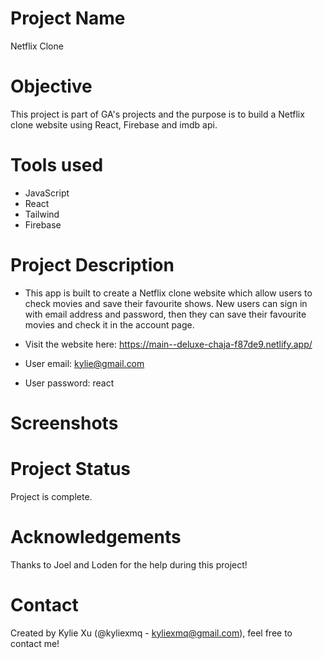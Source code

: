 # Project Name

Netflix Clone

# Objective

This project is part of GA's projects and the purpose is to build a Netflix clone website using React, Firebase and imdb api.

# Tools used

- JavaScript
- React
- Tailwind
- Firebase

# Project Description

- This app is built to create a Netflix clone website which allow users to check movies and save their favourite shows. New users can sign in with email address and password, then they can save their favourite movies and check it in the account page.

- Visit the website here: https://main--deluxe-chaja-f87de9.netlify.app/
- User email: kylie@gmail.com
- User password: react

# Screenshots

# Project Status

Project is complete.

# Acknowledgements

Thanks to Joel and Loden for the help during this project!

# Contact

Created by Kylie Xu (@kyliexmq - kyliexmq@gmail.com), feel free to contact me!
